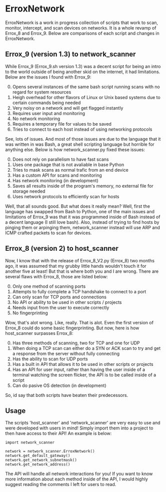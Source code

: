 # ErroxNetwork

ErroxNetwork is a work in progress collection of scripts that work to scan, monitor, intercept, and scan devices on networks. It is a whole revamp of Errox_8 and Errox_9. Below are comparisons of each script and changes in ErroxNetwork.

## Errox_9 (version 1.3) to network_scanner

While Errox_9 (Errox_9.sh version 1.3) was a decent script for being an intro to the world outside of being another skid on the internet, it had limitations. Below are the issues I found with Errox_9:

  0) Opens several instances of the same bash script running scans with no regard for system resources
  1) Heigh overhead for other flavors of Linux or Unix based systems due to certain commands being needed
  2) Very noisy on a network and will get flagged instantly
  3) Requires user input and monitoring
  4) No network monitoring
  5) Requires a temporary file for values to be saved
  6) Tries to connect to each host instead of using networking protocols

See, lots of issues. And most of those issues are due to the language that it was written in was Bash, a great shell scripting language but horrible for anything else. Below is how network_scanner.py fixed these issues:

  0) Does not rely on parallelism to have fast scans
  1) Uses one package that is not avaliable in base Python
  2) Tries to mask scans as normal trafic from an end device
  3) Has a custom API for scans and monitoring
  4) Has network monitoring (in development)
  5) Saves all results inside of the program's memory, no external file for storage needed
  6) Uses network protocols to efficiently scan for hosts

Well, that all sounds good. But what does it really mean? Well, first the language has swapped from Bash to Python, one of the main issues and limitations of Errox_9 was that it was programmed inside of Bash instead of a decent language (I still love bash). Also, instead of trying to find hosts by pinging them or arpinging them, network_scanner instead will use ARP and ICMP crafted packets to scan for devices.

## Errox_8 (version 2) to host_scanner

Now, I know that with the release of Errox_8_V2.py (Errox_8) two months ago, it was assumed that my grubby little hands wouldn't touch it for another five at least! But that is where both you and I are wrong. There are several flaws with Errox_8, those are listed below:

  0) Only one method of scanning ports
  1) Attempts to fully complete a TCP handshake to connect to a port
  2) Can only scan for TCP ports and connections
  3) No API or ability to be used in other scripts / projects
  4) Needs input from the user to execute correctly
  5) No fingerprinting

Wow, that's alot wrong. Like, really. That is alot. Even the first version of Errox_8 could do some basic fingerprinting. But now, here is how host_scanner surpasses Errox_8:

  0) Has three methods of scanning, two for TCP and one for UDP
  1) When doing a TCP scan can either do a SYN or ACK scan to try and get a response from the server without fully connecting
  2) Has the ability to scan for UDP ports
  3) Has a built in API that allows it to be used in other scripts or projects
  4) Has an API for user input, rather than having the user inside of a terminal watching the screen flicker, the API is to be called inside of a script
  5) Can do pasive OS detection (in development)

So, id say that both scripts have beaten their predecessors.

## Usage

The scripts 'host_scanner' and 'network_scanner' are very easy to use and were developed with users in mind! Simply import them into a project to then have access to their API! An example is below:

    import network_scanner

    network = network_scanner.ErroxNetwork()
    network.get_default_gateway()
    network.get_network_subnetmask()
    network.get_network_address()
The API will handle all network interactions for you! If you want to know more information about each method inside of the API, I would highly suggest reading the comments I left for users to read.
